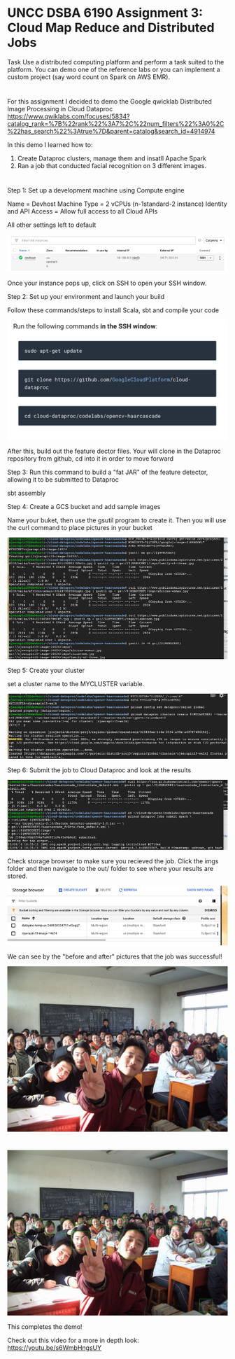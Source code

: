 # UNCC DSBA 6190 Assignment 3: Cloud Map Reduce and Distributed Jobs

Task Use a distributed computing platform and perform a task suited to the platform. You can demo one of the reference labs or you can implement a custom project (say word count on Spark on AWS EMR).
#
For this assignment I decided to demo the Google qwicklab Distributed Image Processing in Cloud Dataproc
https://www.qwiklabs.com/focuses/5834?catalog_rank=%7B%22rank%22%3A7%2C%22num_filters%22%3A0%2C%22has_search%22%3Atrue%7D&parent=catalog&search_id=4914974

In this demo I learned how to:
1) Create Dataproc clusters, manage them and insatll Apache Spark
2) Ran a job that conducted facial recognition on 3 different images.
#

Step 1: Set up a development machine using Compute engine

Name = Devhost
Machine Type = 2 vCPUs (n-1standard-2 instance)
Identity and API Access = Allow full access to all Cloud APIs

All other settings left to default

![](https://github.com/zjserapin/distributed-project3/blob/master/images./Screen%20Shot%202020-04-16%20at%204.00.57%20PM.png)

Once your instance pops up, click on SSH to open your SSH window.

Step 2: Set up your environment and launch your build

Follow these commands/steps to install Scala, sbt and compile your code

![](https://github.com/zjserapin/distributed-project3/blob/master/images./Screen%20Shot%202020-04-16%20at%207.32.33%20PM.png)

After this, build out the feature dector files.  Your will clone in the Dataproc repository from github, cd into it in order to move forward 

Step 3: Run this command to build a "fat JAR" of the feature detector, allowing it to be submitted to Dataproc

sbt assembly

Step 4: Create a GCS bucket and add sample images

Name your buket, then use the gsutil program to create it.
Then you will use the curl command to place pictures in your bucket

![](https://github.com/zjserapin/distributed-project3/blob/master/images./Screen%20Shot%202020-04-16%20at%207.42.12%20PM.png)

Step 5: Create your cluster

set a cluster name to the MYCLUSTER variable.

![](https://github.com/zjserapin/distributed-project3/blob/master/images./Screen%20Shot%202020-04-16%20at%207.41.21%20PM.png)

Step 6: Submit the job to Cloud Dataproc and look at the results

![](https://github.com/zjserapin/distributed-project3/blob/master/images./Screen%20Shot%202020-04-16%20at%207.49.58%20PM.png)

Check storage browser to make sure you recieved the job.
Click the imgs folder and then navigate to the out/ folder to see where your results are stored.

![](https://github.com/zjserapin/distributed-project3/blob/master/images./Screen%20Shot%202020-04-16%20at%206.09.34%20PM.png)

We can see by the "before and after" pictures that the job was successful!

![](https://github.com/zjserapin/distributed-project3/blob/master/images./imgs_classroom.jpg)

#
![](https://github.com/zjserapin/distributed-project3/blob/master/images./out_classroom_output.jpg)

This completes the demo!

Check out this video for a more in depth look: https://youtu.be/s6WmbHngsUY

